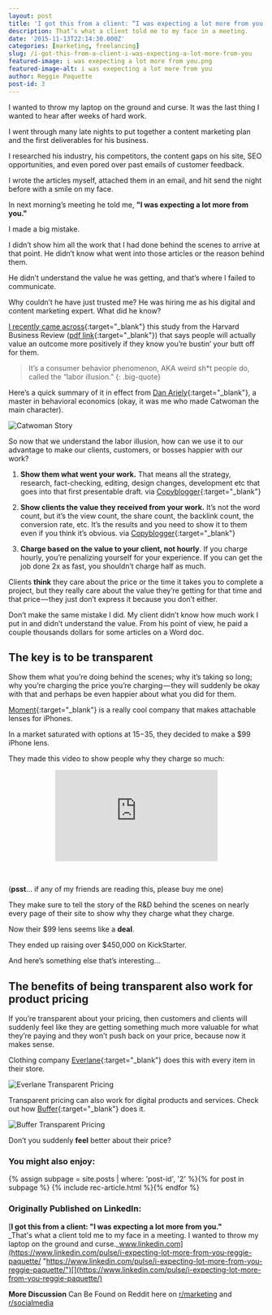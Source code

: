 ```yaml
---
layout: post
title: 'I got this from a client: “I was expecting a lot more from you.”'
description: That’s what a client told me to my face in a meeting.
date: '2015-11-13T22:14:30.000Z'
categories: [marketing, freelancing]
slug: /i-got-this-from-a-client-i-was-expecting-a-lot-more-from-you
featured-image: i was exepecting a lot more from you.png
featured-image-alt: i was exepecting a lot more from you
author: Reggie Paquette
post-id: 3
---
```


I wanted to throw my laptop on the ground and curse. It was the last thing I wanted to hear after weeks of hard work.

I went through many late nights to put together a content marketing plan and the first deliverables for his business.

I researched his industry, his competitors, the content gaps on his site, SEO opportunities, and even pored over past emails of customer feedback.

I wrote the articles myself, attached them in an email, and hit send the night before with a smile on my face.

In next morning’s meeting he told me, **"I was expecting a lot more from you."**

I made a big mistake.

I didn’t show him all the work that I had done behind the scenes to arrive at that point. He didn’t know what went into those articles or the reason behind them.

He didn’t understand the value he was getting, and that’s where I failed to communicate.

Why couldn’t he have just trusted me? He was hiring me as his digital and content marketing expert. What did he know?

[I recently came across](http://99u.com/articles/51908/nobody-cares-how-hard-you-work){:target="_blank"} this study from the Harvard Business Review ([pdf link](http://www.people.hbs.edu/mnorton/buell%20norton%20hbr.pdf){:target="_blank"}) that says people will actually value an outcome more positively if they know you’re bustin’ your butt off for them.

> It’s a consumer behavior phenomenon, AKA weird sh\*t people do, called the “labor illusion.”
{: .big-quote}

Here’s a quick summary of it in effect from [Dan Ariely](http://danariely.com/2010/12/15/locksmiths/){:target="_blank"}, a master in behavioral economics (okay, it was me who made Catwoman the main character).

![Catwoman Story](/assets/images/expecting1.png)

So now that we understand the labor illusion, how can we use it to our advantage to make our clients, customers, or bosses happier with our work?

1.  **Show them what went your work.** That means all the strategy, research, fact-checking, editing, design changes, development etc that goes into that first presentable draft. via [Copyblogger](http://www.copyblogger.com/53-freelancing-mistakes/){:target="_blank"}

2.  **Show clients the value they received from your work.** It’s not the word count, but it’s the view count, the share count, the backlink count, the conversion rate, etc. It’s the results and you need to show it to them even if you think it’s obvious. via [Copyblogger](http://www.copyblogger.com/53-freelancing-mistakes/){:target="_blank"}

3.  **Charge based on the value to your client, not hourly**. If you charge hourly, you’re penalizing yourself for your experience. If you can get the job done 2x as fast, you shouldn’t charge half as much.

Clients **think** they care about the price or the time it takes you to complete a project, but they really care about the value they’re getting for that time and that price — they just don’t express it because you don’t either.

Don’t make the same mistake I did. My client didn’t know how much work I put in and didn’t understand the value. From his point of view, he paid a couple thousands dollars for some articles on a Word doc.

## The key is to be transparent

Show them what you’re doing behind the scenes; why it’s taking so long; why you’re charging the price you’re charging — they will suddenly be okay with that and perhaps be even happier about what you did for them.

[Moment](http://momentlens.co/){:target="_blank"} is a really cool company that makes attachable lenses for iPhones.

In a market saturated with options at $15-$35, they decided to make a $99 iPhone lens.

They made this video to show people why they charge so much:

<div style="text-align:center;padding-bottom:32px;"><iframe src="https://player.vimeo.com/video/87651284?color=BEA761&byline=0&portrait=0" width="320" height="180" frameborder="0" allow="autoplay; fullscreen" allowfullscreen></iframe></div>

(**psst**… if any of my friends are reading this, please buy me one)

They make sure to tell the story of the R&D behind the scenes on nearly every page of their site to show why they charge what they charge.

Now their $99 lens seems like a **deal**.

They ended up raising over $450,000 on KickStarter.

And here’s something else that’s interesting…

## The benefits of being transparent also work for product pricing

If you’re transparent about your pricing, then customers and clients will suddenly feel like they are getting something much more valuable for what they’re paying and they won’t push back on your price, because now it makes sense.

Clothing company [Everlane](https://www.everlane.com/){:target="_blank"} does this with every item in their store.

![Everlane Transparent Pricing](/assets/images/expecting2.jpg)

Transparent pricing can also work for digital products and services. Check out how [Buffer](https://buffer.com/){:target="_blank"} does it.

![Buffer Transparent Pricing](/assets/images/expecting3.jpg)

Don’t you suddenly **feel** better about their price?

### You might also enjoy:

{% assign subpage = site.posts | where: 'post-id', '2' %}{% for post in subpage %} {% include rec-article.html %}{% endfor %}

### Originally Published on LinkedIn:

[**I got this from a client: "I was expecting a lot more from you."​**  
_That's what a client told me to my face in a meeting. I wanted to throw my laptop on the ground and curse._www.linkedin.com](https://www.linkedin.com/pulse/i-expecting-lot-more-from-you-reggie-paquette/ "https://www.linkedin.com/pulse/i-expecting-lot-more-from-you-reggie-paquette/")[](https://www.linkedin.com/pulse/i-expecting-lot-more-from-you-reggie-paquette/)

**More Discussion** Can Be Found on Reddit here on [r/marketing](https://www.reddit.com/r/marketing/comments/3qqh94/i_got_this_from_a_client_i_was_expecting_a_lot/) and [r/socialmedia](https://www.reddit.com/r/socialmedia/comments/3qqiv6/a_client_told_me_this_i_was_expecting_a_lot_more/)